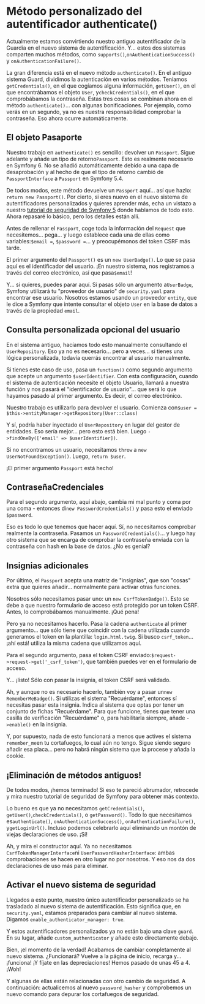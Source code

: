# Método personalizado del autentificador authenticate()

Actualmente estamos convirtiendo nuestro antiguo autentificador de la Guardia en el nuevo sistema de autentificación. Y... estos dos sistemas comparten muchos métodos, como `supports()`,`onAuthenticationSuccess()` y `onAuthenticationFailure()`.

La gran diferencia está en el nuevo método `authenticate()`. En el antiguo sistema Guard, dividimos la autenticación en varios métodos. Teníamos `getCredentials()`, en el que cogíamos alguna información, `getUser()`, en el que encontrábamos el objeto `User`, y`checkCredentials()`, en el que comprobábamos la contraseña. Estas tres cosas se combinan ahora en el método `authenticate()`... con algunas bonificaciones. Por ejemplo, como verás en un segundo, ya no es nuestra responsabilidad comprobar la contraseña. Eso ahora ocurre automáticamente.

## El objeto Pasaporte

Nuestro trabajo en `authenticate()` es sencillo: devolver un `Passport`. Sigue adelante y añade un tipo de retorno`Passport`. Esto es realmente necesario en Symfony 6. No se añadió automáticamente debido a una capa de desaprobación y al hecho de que el tipo de retorno cambió de `PassportInterface` a `Passport` en Symfony 5.4.

De todos modos, este método devuelve un `Passport` aquí... así que hazlo: `return new Passport()`. Por cierto, si eres nuevo en el nuevo sistema de autentificadores personalizados y quieres aprender más, echa un vistazo a nuestro [tutorial de seguridad de Symfony 5](https://symfonycasts.com/screencast/symfony5-security) donde hablamos de todo esto. Ahora repasaré lo básico, pero los detalles están allí.

Antes de rellenar el `Passport`, coge toda la información del `Request` que necesitemos... pega... y luego establece cada una de ellas como variables:`$email =`, `$password =`... y preocupémonos del token CSRF más tarde.

El primer argumento del `Passport()` es un `new UserBadge()`. Lo que se pasa aquí es el identificador del usuario. ¡En nuestro sistema, nos registramos a través del correo electrónico, así que pasa`$email`!

Y... si quieres, puedes parar aquí. Si pasas sólo un argumento a`UserBadge`, Symfony utilizará tu "proveedor de usuario" de `security.yaml` para encontrar ese usuario. Nosotros estamos usando un proveedor `entity`, que le dice a Symfony que intente consultar el objeto `User` en la base de datos a través de la propiedad `email`.

## Consulta personalizada opcional del usuario

En el sistema antiguo, hacíamos todo esto manualmente consultando el `UserRepository`. Eso ya no es necesario... pero a veces... si tienes una lógica personalizada, todavía querrás encontrar al usuario manualmente.

Si tienes este caso de uso, pasa un `function()` como segundo argumento que acepte un argumento `$userIdentifier`. Con esta configuración, cuando el sistema de autenticación necesite el objeto Usuario, llamará a nuestra función y nos pasará el "identificador de usuario"... que será lo que hayamos pasado al primer argumento. Es decir, el correo electrónico.

Nuestro trabajo es utilizarlo para devolver el usuario. Comienza con`$user = $this->entityManager->getRepository(User::class)`

Y sí, podría haber inyectado el `UserRepository` en lugar del gestor de entidades. Eso sería mejor... pero esto está bien. Luego `->findOneBy(['email' => $userIdentifier])`.

Si no encontramos un usuario, necesitamos `throw` a `new UserNotFoundException()`. Luego, `return $user`.

¡El primer argumento `Passport` está hecho!

## ContraseñaCredenciales

Para el segundo argumento, aquí abajo, cambia mi mal punto y coma por una coma - entonces di`new PasswordCredentials()` y pasa esto el enviado `$password`.

Eso es todo lo que tenemos que hacer aquí. Sí, no necesitamos comprobar realmente la contraseña. Pasamos un `PasswordCredentials()`... y luego hay otro sistema que se encarga de comprobar la contraseña enviada con la contraseña con hash en la base de datos. ¿No es genial?

## Insignias adicionales

Por último, el `Passport` acepta una matriz de "insignias", que son "cosas" extra que quieres añadir... normalmente para activar otras funciones.

Nosotros sólo necesitamos pasar uno: un `new CsrfTokenBadge()`. Esto se debe a que nuestro formulario de acceso está protegido por un token CSRF. Antes, lo comprobábamos manualmente. ¡Qué pena!

Pero ya no necesitamos hacerlo. Pasa la cadena `authenticate` al primer argumento... que sólo tiene que coincidir con la cadena utilizada cuando generamos el token en la plantilla: `login.html.twig`. Si busco `csrf_token`... ¡ahí está! utiliza la misma cadena que utilizamos aquí.

Para el segundo argumento, pasa el token CSRF enviado:`$request->request->get('_csrf_token')`, que también puedes ver en el formulario de acceso.

Y... ¡listo! Sólo con pasar la insignia, el token CSRF será validado.

Ah, y aunque no es necesario hacerlo, también voy a pasar un`new RememberMeBadge()`. Si utilizas el sistema "Recuérdame", entonces sí necesitas pasar esta insignia. Indica al sistema que optas por tener un conjunto de fichas "Recuérdame". Para que funcione, tienes que tener una casilla de verificación "Recuérdame" o, para habilitarla siempre, añade `->enable()` en la insignia.

Y, por supuesto, nada de esto funcionará a menos que actives el sistema `remember_me`en tu cortafuegos, lo cual aún no tengo. Sigue siendo seguro añadir esa placa... pero no habrá ningún sistema que la procese y añada la cookie.

## ¡Eliminación de métodos antiguos!

De todos modos, ¡hemos terminado! Si eso te pareció abrumador, retrocede y mira nuestro tutorial de seguridad de Symfony para obtener más contexto.

Lo bueno es que ya no necesitamos `getCredentials()`, `getUser()`,`checkCredentials()`, o `getPassword()`. Todo lo que necesitamos es`authenticate()`, `onAuthenticationSuccess()`, `onAuthenticationFailure()`, y`getLoginUrl()`. Incluso podemos celebrarlo aquí eliminando un montón de viejas declaraciones de uso. ¡Sí!

Ah, y mira el constructor aquí. Ya no necesitamos `CsrfTokenManagerInterface`ni `UserPasswordHasherInterface`: ambas comprobaciones se hacen en otro lugar no por nosotros. Y eso nos da dos declaraciones de uso más para eliminar.

## Activar el nuevo sistema de seguridad

Llegados a este punto, nuestro único autentificador personalizado se ha trasladado al nuevo sistema de autentificación. Esto significa que, en `security.yaml`, estamos preparados para cambiar al nuevo sistema. Digamos `enable_authenticator_manager: true`.

Y estos autentificadores personalizados ya no están bajo una clave `guard`. En su lugar, añade `custom_authenticator` y añade esto directamente debajo.

Bien, ¡el momento de la verdad! Acabamos de cambiar completamente al nuevo sistema. ¿Funcionará? Vuelve a la página de inicio, recarga y... ¡funciona! ¡Y fíjate en las depreciaciones! Hemos pasado de unas 45 a 4. ¡Woh!

Y algunas de ellas están relacionadas con otro cambio de seguridad. A continuación: actualicemos al nuevo `password_hasher` y comprobemos un nuevo comando para depurar los cortafuegos de seguridad.
